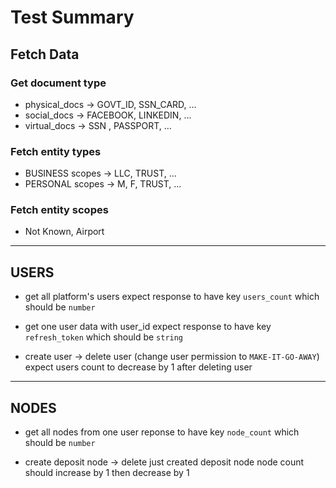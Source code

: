 
# Test Summary

## Fetch Data

### Get document type
- physical_docs -> GOVT_ID, SSN_CARD, ...
- social_docs -> FACEBOOK, LINKEDIN, ...
- virtual_docs -> SSN , PASSPORT, ...

### Fetch entity types
- BUSINESS scopes -> LLC, TRUST, ...
- PERSONAL scopes -> M, F, TRUST, ...

### Fetch entity scopes
- Not Known, Airport

---

## USERS

- get all platform's users
expect response to have key `users_count` which should be `number`

- get one user data with user_id
expect response to have key `refresh_token` which should be `string`

- create user -> delete user (change user permission to `MAKE-IT-GO-AWAY`)
expect users count to decrease by 1 after deleting user



---

## NODES

- get all nodes from one user
reponse to have key `node_count` which should be `number`

- create deposit node -> delete just created deposit node
node count should increase by 1 then decrease by 1




